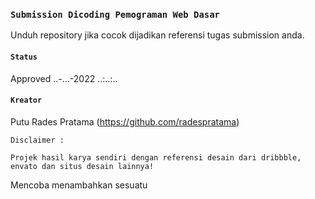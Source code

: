 ### `Submission Dicoding Pemograman Web Dasar`

Unduh repository jika cocok dijadikan referensi tugas submission anda.

#### `Status`

Approved ..-...-2022 ..:..:.. 

#### `Kreator`

Putu Rades Pratama (https://github.com/radespratama)

```
Disclaimer : 

Projek hasil karya sendiri dengan referensi desain dari dribbble, envato dan situs desain lainnya!
````
Mencoba menambahkan sesuatu
